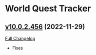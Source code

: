 # World Quest Tracker

## [v10.0.2.456](https://github.com/Tercioo/World-Quest-Tracker/tree/v10.0.2.456) (2022-11-29)
[Full Changelog](https://github.com/Tercioo/World-Quest-Tracker/compare/v10.0.2.455...v10.0.2.456) 

- Fixes  
